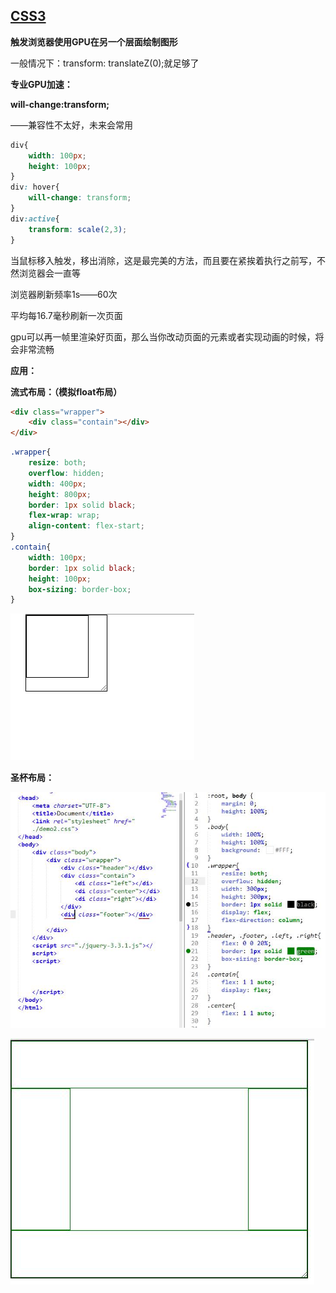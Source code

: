 ## [CSS3](./css3-brief.md)

**触发浏览器使用GPU在另一个层面绘制图形**

一般情况下：transform: translateZ(0);就足够了



**专业GPU加速：**

**will-change:transform;**

——兼容性不太好，未来会常用

```css
div{
	width: 100px;
    height: 100px;
}
div: hover{
	will-change: transform;
}
div:active{
	transform: scale(2,3);
}
```





当鼠标移入触发，移出消除，这是最完美的方法，而且要在紧挨着执行之前写，不然浏览器会一直等

浏览器刷新频率1s——60次

平均每16.7毫秒刷新一次页面

gpu可以再一帧里渲染好页面，那么当你改动页面的元素或者实现动画的时候，将会非常流畅



**应用：**

**流式布局：（模拟float布局）**

```html
<div class="wrapper">
	<div class="contain"></div>
</div>
```

```css
.wrapper{
	resize: both;
	overflow: hidden;
	width: 400px;
	height: 800px;
	border: 1px solid black;
	flex-wrap: wrap;
	align-content: flex-start;
}
.contain{
	width: 100px;
	border: 1px solid black;
	height: 100px;
	box-sizing: border-box;
}
```

![](img/GIF2.gif)

**圣杯布局：**

![img](img/5e65f.jpg)



![img](img/8941.jpg)